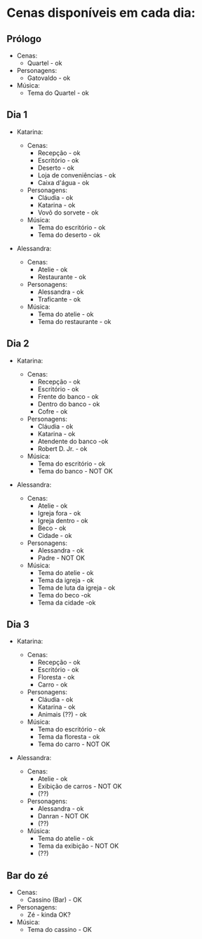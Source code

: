 # Cenas disponíveis em cada dia:

## Prólogo

- Cenas:
  - Quartel - ok
- Personagens:
  - Gatovaldo - ok
- Música:
  - Tema do Quartel - ok

## Dia 1

- Katarina:
  - Cenas:
    - Recepção - ok
    - Escritório - ok
    - Deserto - ok
    - Loja de conveniências - ok
    - Caixa d'água - ok
  - Personagens:
    - Cláudia - ok
    - Katarina - ok
    - Vovô do sorvete - ok
  - Música:
    - Tema do escritório - ok
    - Tema do deserto - ok

- Alessandra:
  - Cenas:
    - Atelie - ok
    - Restaurante - ok
  - Personagens:
    - Alessandra - ok
    - Traficante - ok
  - Música:
    - Tema do atelie - ok
    - Tema do restaurante - ok

## Dia 2

- Katarina:
  - Cenas:
    - Recepção - ok
    - Escritório - ok
    - Frente do banco - ok
    - Dentro do banco - ok
    - Cofre - ok
  - Personagens:
    - Cláudia - ok
    - Katarina - ok
    - Atendente do banco -ok
    - Robert D. Jr. - ok
  - Música:
    - Tema do escritório - ok
    - Tema do banco - NOT OK

- Alessandra:
  - Cenas:
    - Atelie - ok
    - Igreja fora - ok
    - Igreja dentro - ok
    - Beco - ok
    - Cidade - ok
  - Personagens:
    - Alessandra - ok
    - Padre - NOT OK
  - Música:
    - Tema do atelie - ok
    - Tema da igreja - ok
    - Tema de luta da igreja - ok
    - Tema do beco -ok
    - Tema da cidade -ok

## Dia 3

- Katarina:
  - Cenas:
    - Recepção - ok
    - Escritório - ok
    - Floresta - ok
    - Carro - ok
  - Personagens:
    - Cláudia - ok
    - Katarina - ok
    - Animais (??) - ok
  - Música:
    - Tema do escritório - ok
    - Tema da floresta - ok
    - Tema do carro - NOT OK

- Alessandra:
  - Cenas:
    - Atelie - ok
    - Exibição de carros - NOT OK
    - (??)
  - Personagens:
    - Alessandra - ok
    - Danran - NOT OK
    - (??)
  - Música:
    - Tema do atelie - ok
    - Tema da exibição - NOT OK
    - (??)

## Bar do zé

- Cenas:
  - Cassino (Bar) - OK
- Personagens:
  - Zé - kinda OK?
- Música:
  - Tema do cassino - OK
